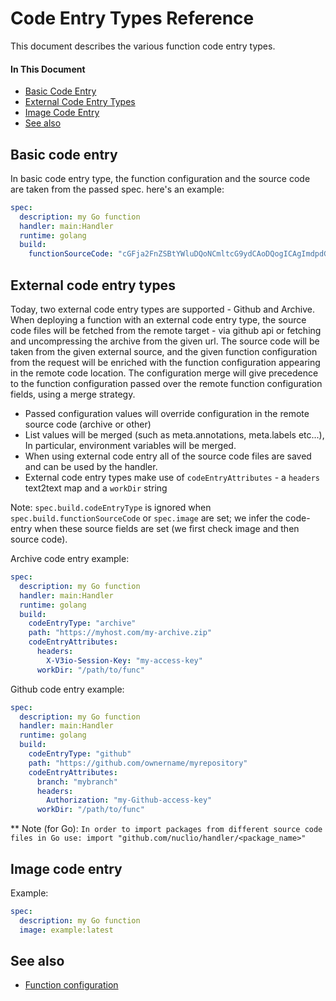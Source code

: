 # Code Entry Types Reference

This document describes the various function code entry types.

#### In This Document

- [Basic Code Entry](#basic-code-entry)
- [External Code Entry Types](#external-code-entry-types)
- [Image Code Entry](#image-code-entry)
- [See also](#see-also)

## Basic code entry

In basic code entry type, the function configuration and the source code are taken from the passed spec. here's an example:
```yaml
spec:
  description: my Go function
  handler: main:Handler
  runtime: golang
  build:
    functionSourceCode: "cGFja2FnZSBtYWluDQoNCmltcG9ydCAoDQogICAgImdpdGh1Yi5jb20vbnVjbGlvL251Y2xpby1zZGstZ28iDQopDQoNCmZ1bmMgSGFuZGxlcihjb250ZXh0ICpudWNsaW8uQ29udGV4dCwgZXZlbnQgbnVjbGlvLkV2ZW50KSAoaW50ZXJmYWNle30sIGVycm9yKSB7DQogICAgcmV0dXJuIG5pbCwgbmlsDQp9"
```

## External code entry types

Today, two external code entry types are supported - Github and Archive.
When deploying a function with an external code entry type, the source code files will be fetched from the remote
 target - via github api or fetching and uncompressing the archive from the given url.
The source code will be taken from the given external source, and the given function configuration from the request
 will be enriched with the function configuration appearing in the remote code location.
The configuration merge will give precedence to the function configuration passed over the remote function configuration fields, using a merge strategy.
* Passed configuration values will override configuration in the remote source code (archive or other)
* List values will be merged (such as meta.annotations, meta.labels etc...), In particular, environment variables will be merged.
* When using external code entry all of the source code files are saved and can be used by the handler.
* External code entry types make use of `codeEntryAttributes` - a `headers` text2text map and a `workDir` string

Note: `spec.build.codeEntryType` is ignored when `spec.build.functionSourceCode` or `spec.image` are set;
 we infer the code-entry when these source fields are set (we first check image and then source code).

Archive code entry example:
```yaml
spec:
  description: my Go function
  handler: main:Handler
  runtime: golang
  build:
    codeEntryType: "archive"
    path: "https://myhost.com/my-archive.zip"
    codeEntryAttributes:
      headers:
        X-V3io-Session-Key: "my-access-key"
      workDir: "/path/to/func"
```

Github code entry example:
```yaml
spec:
  description: my Go function
  handler: main:Handler
  runtime: golang
  build:
    codeEntryType: "github"
    path: "https://github.com/ownername/myrepository"
    codeEntryAttributes:
      branch: "mybranch"
      headers:
        Authorization: "my-Github-access-key"
      workDir: "/path/to/func"
```

** Note (for Go): `In order to import packages from different source code files in Go use: import "github.com/nuclio/handler/<package_name>"`

## Image code entry
Example:
```yaml
spec:
  description: my Go function
  image: example:latest
```

## See also
- [Function configuration](/docs/reference/function-configuration/function-configuration-reference.md)

